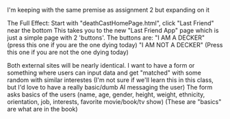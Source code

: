 I'm keeping with the same premise as assignment 2 but expanding on it

The Full Effect: Start with "deathCastHomePage.html", click "Last Friend" near the bottom
  This takes you to the new "Last Friend App" page which is just a simple page with 2 'buttons'. 
    The buttons are: 
        "I AM A DECKER" 
          (press this one if you are the one dying today)
        "I AM NOT A DECKER"
          (Press this one if you are not the one dying today)

Both external sites will be nearly identical. I want to have a form or something where users can input data and get "matched" with some random with similar interestes
(I'm not sure if we'll learn this in this class, but I'd love to have a really basic/dumb AI messaging the user)
The form asks basics of the users (name, age, gender, height, weight, ethnicity, orientation, job, interests, favorite movie/book/tv show)
(These are "basics" are what are in the book)

